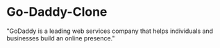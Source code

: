 # Go-Daddy-Clone
"GoDaddy is a leading web services company that helps individuals and businesses build an online presence."
